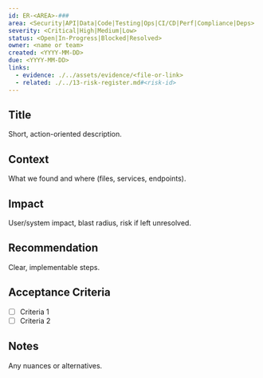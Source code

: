 ```yaml
---
id: ER-<AREA>-###
area: <Security|API|Data|Code|Testing|Ops|CI/CD|Perf|Compliance|Deps>
severity: <Critical|High|Medium|Low>
status: <Open|In-Progress|Blocked|Resolved>
owner: <name or team>
created: <YYYY-MM-DD>
due: <YYYY-MM-DD>
links:
  - evidence: ./../assets/evidence/<file-or-link>
  - related: ./../13-risk-register.md#<risk-id>
---
```


## Title
Short, action-oriented description.

## Context
What we found and where (files, services, endpoints).

## Impact
User/system impact, blast radius, risk if left unresolved.

## Recommendation
Clear, implementable steps.

## Acceptance Criteria
- [ ] Criteria 1
- [ ] Criteria 2

## Notes
Any nuances or alternatives.

